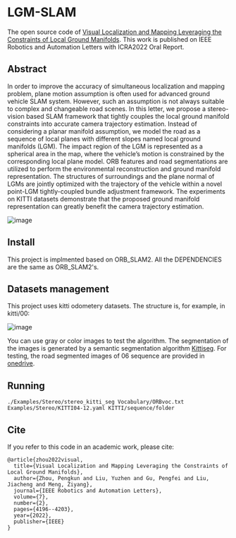# LGM-SLAM
The open source code of [Visual Localization and Mapping Leveraging the Constraints of Local Ground Manifolds](https://ieeexplore.ieee.org/document/9699003). This work is published on IEEE Robotics and Automation Letters with ICRA2022 Oral Report.

## Abstract
In order to improve the accuracy of simultaneous localization and mapping problem, plane motion assumption is often used for advanced ground vehicle SLAM system. However, such an assumption is not always suitable to complex and changeable road scenes. In this letter, we propose a stereo-vision based SLAM framework that tightly couples the local ground manifold constraints into accurate camera trajectory estimation. Instead of considering a planar manifold assumption, we model the road as a sequence of local planes with different slopes named local ground manifolds (LGM). The impact region of the LGM is represented as a spherical area in the map, where the vehicle’s motion is constrained by the corresponding local plane model. ORB features and road segmentations are utilized to perform the environmental reconstruction and ground manifold representation. The structures of surroundings and the plane normal of LGMs are jointly optimized with the trajectory of the vehicle within a novel point-LGM tightly-coupled bundle adjustment framework. The experiments on KITTI datasets demonstrate that the proposed ground manifold representation can greatly benefit the camera trajectory estimation.

![image](https://user-images.githubusercontent.com/73513416/178487050-703f6778-6617-4790-bbf3-b7b5acee9010.png)

## Install
This project is implmented based on ORB_SLAM2. All the DEPENDENCIES are the same as ORB_SLAM2's.

## Datasets management
This project uses kitti odometery datasets. The structure is, for example, in kitti/00:

![image](https://user-images.githubusercontent.com/73513416/178627595-eda57ab2-b894-4642-b20f-1593c6d5c955.png)

You can use gray or color images to test the algorithm. The segmentation of the images is generated by a semantic segmentation algorithm [Kittiseg](https://github.com/MarvinTeichmann/KittiSeg). For testing, the road segmented images of  06 sequence are provided in [onedrive](https://1drv.ms/u/s!AhfHoRPHXdC0oBBxGPsqOeKe0mXD?e=Yvwch7).

## Running
```
./Examples/Stereo/stereo_kitti_seg Vocabulary/ORBvoc.txt Examples/Stereo/KITTI04-12.yaml KITTI/sequence/folder
```

## Cite
If you refer to this code in an academic work, please cite:

    @article{zhou2022visual,
      title={Visual Localization and Mapping Leveraging the Constraints of Local Ground Manifolds},
      author={Zhou, Pengkun and Liu, Yuzhen and Gu, Pengfei and Liu, Jiacheng and Meng, Ziyang},
      journal={IEEE Robotics and Automation Letters},
      volume={7},
      number={2},
      pages={4196--4203},
      year={2022},
      publisher={IEEE}
    }

